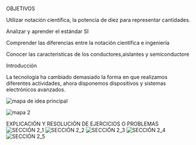 OBJETIVOS

Utilizar notación científica, la potencia de diez para representar cantidades.

Analizar y aprender el estándar SI

Comprender las diferencias entre la notación científica e ingeniería 

Conocer las caracteristicas de los conductores,aislantes y semiconductore

Introducción

La tecnología ha cambiado demasiado la forma en que realizamos diferentes actividades, ahora disponemos dispositivos y sistemas electrónicos avanzados.

![mapa de idea principal](https://user-images.githubusercontent.com/105291794/168743434-17d62bed-2706-4e74-ad93-01fa8326ff41.jpg)

![mapa 2](https://user-images.githubusercontent.com/105291794/168744717-02ed037c-7aea-4a73-8a52-d25a3f1f8619.png)


EXPLICACIÓN Y RESOLUCIÓN DE EJERCICIOS O PROBLEMAS
![SECCIÓN 2_1](https://user-images.githubusercontent.com/105291794/168746333-5e7b2ae5-2426-4439-a9df-a5a995991578.jpg)
![SECCIÓN 2_2](https://user-images.githubusercontent.com/105291794/168746338-5a387384-abdf-4fb7-9339-a5b111620cef.jpg)
![SECCIÓN 2_3](https://user-images.githubusercontent.com/105291794/168746343-0e84e92d-7209-431b-9bdf-a0d38290faaf.jpg)
![SECCIÓN 2_4](https://user-images.githubusercontent.com/105291794/168746344-395b6017-dad6-480d-a95e-90c663132da1.jpg)
![SECCIÓN 2_5](https://user-images.githubusercontent.com/105291794/168746345-25bb777e-3627-4d7e-909c-fd82127eae04.jpg)







